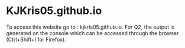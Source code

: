 # KJKris05.github.io

To access this website go to : kjkris05.github.io.
For Q2, the output is generated on the console which can be accessed through the browser (Ctrl+Shift+I for Firefox).
